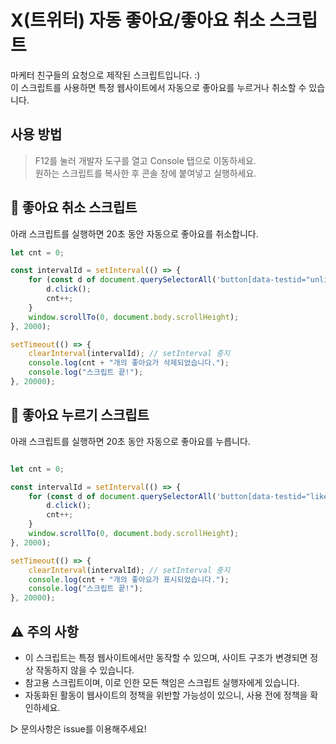 # X(트위터) 자동 좋아요/좋아요 취소 스크립트

마케터 친구들의 요청으로 제작된 스크립트입니다. :)  <br>
이 스크립트를 사용하면 특정 웹사이트에서 자동으로 좋아요를 누르거나 취소할 수 있습니다.

## 사용 방법

> F12를 눌러 개발자 도구를 열고 Console 탭으로 이동하세요. <br>
> 원하는 스크립트를 복사한 후 콘솔 창에 붙여넣고 실행하세요.

## 🔻 좋아요 취소 스크립트

아래 스크립트를 실행하면 20초 동안 자동으로 좋아요를 취소합니다.

``` javascript
let cnt = 0;

const intervalId = setInterval(() => {
    for (const d of document.querySelectorAll('button[data-testid="unlike"]')) {
        d.click();
        cnt++;
    }
    window.scrollTo(0, document.body.scrollHeight);
}, 2000);

setTimeout(() => {
    clearInterval(intervalId); // setInterval 중지
    console.log(cnt + "개의 좋아요가 삭제되었습니다.");
    console.log("스크립트 끝!");
}, 20000);
```

## 🔻 좋아요 누르기 스크립트
아래 스크립트를 실행하면 20초 동안 자동으로 좋아요를 누릅니다.

``` javascript

let cnt = 0;

const intervalId = setInterval(() => {
    for (const d of document.querySelectorAll('button[data-testid="like"]')) {
        d.click();
        cnt++;
    }
    window.scrollTo(0, document.body.scrollHeight);
}, 2000);

setTimeout(() => {
    clearInterval(intervalId); // setInterval 중지
    console.log(cnt + "개의 좋아요가 표시되었습니다.");
    console.log("스크립트 끝!");
}, 20000);
```

## ⚠️ 주의 사항

- 이 스크립트는 특정 웹사이트에서만 동작할 수 있으며, 사이트 구조가 변경되면 정상 작동하지 않을 수 있습니다.
- 참고용 스크립트이며, 이로 인한 모든 책임은 스크립트 실행자에게 있습니다.
- 자동화된 활동이 웹사이트의 정책을 위반할 가능성이 있으니, 사용 전에 정책을 확인하세요.

▷ 문의사항은 issue를 이용해주세요!
